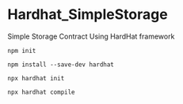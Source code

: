 # Hardhat_SimpleStorage

Simple Storage Contract Using HardHat framework

`npm init`

`npm install --save-dev hardhat`

`npx hardhat init`

`npx hardhat compile`
